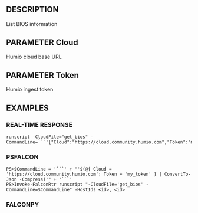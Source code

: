 ## DESCRIPTION
List BIOS information

## PARAMETER Cloud
Humio cloud base URL

## PARAMETER Token
Humio ingest token

## EXAMPLES

### REAL-TIME RESPONSE
```
runscript -CloudFile="get_bios" -CommandLine=```'{"Cloud":"https://cloud.community.humio.com","Token":"my_token"}'```
```
### PSFALCON
```
PS>$CommandLine = '```' + "'$(@{ Cloud = 'https://cloud.community.humio.com'; Token = 'my_token' } | ConvertTo-Json -Compress)'" + '```'
PS>Invoke-FalconRtr runscript "-CloudFile='get_bios' -CommandLine=$CommandLine" -HostIds <id>, <id>
```
### FALCONPY
